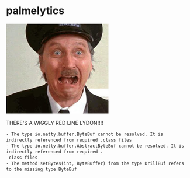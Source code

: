 # palmelytics

![progress but restropect](img/HeDontLyycit.jpeg)

THERE'S A WIGGLY RED LINE LYDON!!!!

	- The type io.netty.buffer.ByteBuf cannot be resolved. It is indirectly referenced from required .class files
	- The type io.netty.buffer.AbstractByteBuf cannot be resolved. It is indirectly referenced from required .
	 class files
	- The method setBytes(int, ByteBuffer) from the type DrillBuf refers to the missing type ByteBuf
